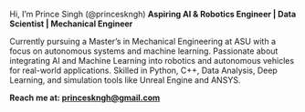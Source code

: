Hi, I’m Prince Singh (@princeskngh)
**Aspiring AI & Robotics Engineer | Data Scientist | Mechanical Engineer**

Currently pursuing a Master’s in Mechanical Engineering at ASU with a focus on autonomous systems and machine learning.
Passionate about integrating AI and Machine Learning into robotics and autonomous vehicles for real-world applications.
Skilled in Python, C++, Data Analysis, Deep Learning, and simulation tools like Unreal Engine and ANSYS.

**Reach me at: princeskngh@gmail.com**
